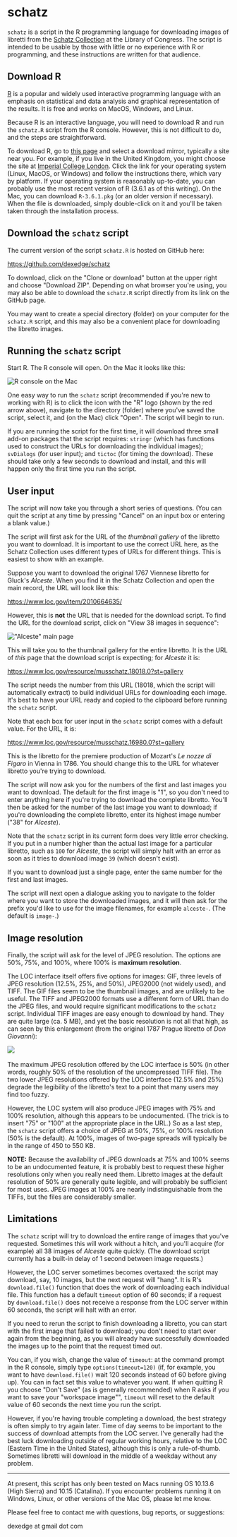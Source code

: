 # schatz
`schatz` is a script in the R programming language for downloading images of libretti from the [Schatz Collection](https://www.loc.gov/collections/albert-schatz/) at the Library of Congress. The script is intended to be usable by those with little or no experience with R or programming, and these instructions are written for that audience.

## Download R

[R](https://www.r-project.org) is a popular and widely used interactive programming language with an  emphasis on statistical and data analysis and graphical representation of the results. It is free and works on MacOS, Windows, and Linux.

Because R is an interactive language, you will need to download R and run the `schatz.R` script from the R console. However, this is not difficult to do, and the steps are straightforward.

To download R, go to [this page](https://cran.r-project.org/mirrors.html) and select a download mirror, typically a site near you. For example, if you live in the United Kingdom, you might choose the site at [Imperial College London](https://cran.ma.imperial.ac.uk). Click the link for your operating system (Linux, MacOS, or Windows) and follow the instructions there, which vary by platform. If your operating system is reasonably up-to-date, you can probably use the most recent version of R (3.6.1 as of this writing). On the Mac, you can download `R-3.6.1.pkg` (or an older version if necessary). When the file is downloaded, simply double-click on it and you'll be taken taken through the installation process.

## Download the `schatz` script

The current version of the script `schatz.R` is hosted on GitHub here:

https://github.com/dexedge/schatz

To download, click on the "Clone or download" button at the upper right and choose "Download ZIP". Depending on what browser you're using, you may also be able to download the `schatz.R` script directly from its link on the GitHub page. 

You may want to create a special directory (folder) on your computer for the `schatz.R` script, and this may also be a convenient place for downloading the libretto images.

## Running the `schatz` script

Start R. The R console will open. On the Mac it looks like this:

![R console on the Mac](R-console.png)

One easy way to run the `schatz` script (recommended if you're new to working with R) is to click the icon with the "R" logo (shown by the red arrow above), navigate to the directory (folder) where you've saved the script, select it, and (on the Mac) click "Open". The script will begin to run.

If you are running the script for the first time, it will download three small add-on packages that the script requires: `stringr` (which has functions used to construct the URLs for downloading the individual images); `svDialogs` (for user input); and `tictoc` (for timing the download). These should take only a few seconds to download and install, and this will happen only the first time you run the script.

## User input

The script will now take you through a short series of questions. (You can quit the script at any time by pressing "Cancel" on an input box or entering a blank value.)

The script will first ask for the URL of the *thumbnail gallery* of the libretto you want to download. It is important to use the correct URL here, as the Schatz Collection uses different types of URLs for different things. This is easiest to show with an example.

Suppose you want to download the original 1767 Viennese libretto for Gluck's *Alceste*. When you find it in the Schatz Collection and open the main record, the URL will look like this:

https://www.loc.gov/item/2010664635/

However, this is **not** the URL that is needed for the download script. To find the URL for the download script, click on "View 38 images in sequence":

!["Alceste" main page](Alceste.png)

This will take you to the thumbnail gallery for the entire libretto. It is the URL of *this* page that the download script is expecting; for *Alceste* it is:

https://www.loc.gov/resource/musschatz.18018.0?st=gallery

The script needs the number from this URL (18018, which the script will automatically extract) to build individual URLs for downloading each image. It's best to have your URL ready and copied to the clipboard before running the `schatz` script.

Note that each box for user input in the `schatz` script comes with a default value. For the URL, it is:

https://www.loc.gov/resource/musschatz.16980.0?st=gallery

This is the libretto for the premiere production of Mozart's *Le nozze di Figaro* in Vienna in 1786. You should change this to the URL for whatever libretto you're trying to download.

The script will now ask you for the numbers of the first and last images you want to download. The default for the first image is "1", so you don't need to enter anything here if you're trying to download the complete libretto. You'll then be asked for the number of the last image you want to download; if you're downloading the complete libretto, enter its highest image number ("38" for *Alceste*). 

Note that the `schatz` script in its current form does very little error checking. If you put in a number higher than the actual last image for a particular libretto, such as `100` for *Alceste*, the script will simply halt with an error as soon as it tries to download image `39` (which doesn't exist).

If you want to download just a single page, enter the same number for the first and last images.

The script will next open a dialogue asking you to navigate to the folder where you want to store the downloaded images, and it will then ask for the prefix you'd like to use for the image filenames, for example `alceste-`. (The default is `image-`.)

## Image resolution

Finally, the script will ask for the level of JPEG resolution. The options are 50%, 75%, and 100%, where 100% is **maximum resolution**.

The LOC interface itself offers five options for images: GIF, three levels of JPEG resolution (12.5%, 25%, and 50%), JPEG2000 (not widely used), and TIFF. The GIF files seem to be the thumbnail images, and are unlikely to be useful. The TIFF and JPEG2000 formats use a different form of URL than do the JPEG files, and would require significant modifications to the `schatz` script. Individual TIFF images are easy enough to download by hand. They are quite large (ca. 5 MB), and yet the basic resolution is not all that high, as can seen by this enlargement (from the original 1787 Prague libretto of *Don Giovanni*):

![](LOC-tiff-example.png)
</br></br>
The maximum JPEG resolution offered by the LOC interface is 50% (in other words, roughly 50% of the resolution of the uncompressed TIFF file). The two lower JPEG resolutions offered by the LOC interface (12.5% and 25%) degrade the legibility of the libretto's text to a point that many users may find too fuzzy.

However, the LOC system will also produce JPEG images with 75% and 100% resolution, although this appears to be undocumented. (The trick is to insert "75" or "100" at the appropriate place in the URL.) So as a last step, the `schatz` script offers a choice of JPEG at 50%, 75%, or 100% resolution (50% is the default). At 100%, images of two-page spreads will typically be in the range of 450 to 550 KB.

**NOTE:** Because the availability of JPEG downloads at 75% and 100% seems to be an undocumented feature, it is probably best to request these higher resolutions only when you really need them. Libretto images at the default resolution of 50% are generally quite legible, and will probably be sufficient for most uses. JPEG images at 100% are nearly indistinguishable from the TIFFs, but the files are considerably smaller.

## Limitations

The `schatz` script will try to download the entire range of images that you've requested. Sometimes this will work without a hitch, and you'll acquire (for example) all 38 images of *Alceste* quite quickly. (The download script currently has a built-in delay of 1 second between image requests.)

However, the LOC server sometimes becomes overtaxed: the script may download, say, 10 images, but the next request will "hang". It is R's `download.file()` function that does the work of downloading each individual file. This function has a default `timeout` option of 60 seconds; if a request by `download.file()` does not receive a response from the LOC server within 60 seconds, the script will halt with an error.

If you need to rerun the script to finish downloading a libretto, you can start with the first image that failed to download; you don't need to start over again from the beginning, as you will already have successfully downloaded the images up to the point that the request timed out. 

You can, if you wish, change the value of `timeout`: at the command prompt in the R console, simply type `options(timeout=120)` (if, for example, you want to have `download.file()` wait 120 seconds instead of 60 before giving up). You can in fact set this value to whatever you want. If when quitting R you choose "Don't Save" (as is generally recommended) when R asks if you want to save your "workspace image"", `timeout` will reset to the default value of 60 seconds the next time you run the script.

However, if you're having trouble completing a download, the best strategy is often simply to try again later. Time of day seems to be important to the success of download attempts from the LOC server. I've generally had the best luck downloading outside of regular working hours, relative to the LOC (Eastern Time in the United States), although this is only a rule-of-thumb. Sometimes libretti will download in the middle of a weekday without any problem.

____
At present, this script has only been tested on Macs running OS 10.13.6 (High Sierra) and 10.15 (Catalina). If you encounter problems running it on Windows, Linux, or other versions of the Mac OS, please let me know.

Please feel free to contact me with questions, bug reports, or suggestions:

dexedge at gmail dot com

